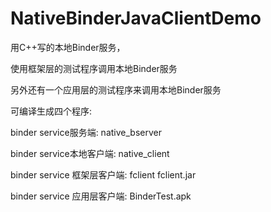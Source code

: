 NativeBinderJavaClientDemo
================

用C++写的本地Binder服务，

使用框架层的测试程序调用本地Binder服务

另外还有一个应用层的测试程序来调用本地Binder服务

可编译生成四个程序:

  binder service服务端: native_bserver
   
  binder service本地客户端: native_client
  
  binder service 框架层客户端: fclient fclient.jar
 
  binder service 应用层客户端: BinderTest.apk
  
